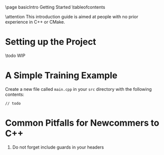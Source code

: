 \page basicIntro Getting Started
\tableofcontents

\attention This introduction guide is aimed at people with no prior experience in C++ or CMake.

# Setting up the Project
\todo WIP

# A Simple Training Example
Create a new file called `main.cpp` in your `src` directory with the following contents:
```{cpp}
// todo
```

# Common Pitfalls for Newcommers to C++
1. Do not forget include guards in your headers